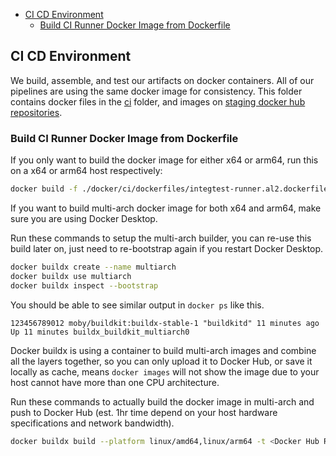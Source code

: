 - [CI CD Environment](#ci-cd-environment)
  - [Build CI Runner Docker Image from Dockerfile](#build-ci-runner-docker-image-from-dockerfile)
  

## CI CD Environment

We build, assemble, and test our artifacts on docker containers. All of our pipelines are using the same docker image for consistency. This folder contains docker files in the [ci](./ci) folder, and images on [staging docker hub repositories](https://hub.docker.com/r/opensearchstaging/ci-runner/).

### Build CI Runner Docker Image from Dockerfile

If you only want to build the docker image for either x64 or arm64, run this on a x64 or arm64 host respectively:

```bash
docker build -f ./docker/ci/dockerfiles/integtest-runner.al2.dockerfile . -t <Docker Hub RepoName>/<Docker Image Name>:<Tag Name>
```

If you want to build multi-arch docker image for both x64 and arm64, make sure you are using Docker Desktop.

Run these commands to setup the multi-arch builder, you can re-use this build later on, just need to re-bootstrap again if you restart Docker Desktop.

```bash
docker buildx create --name multiarch
docker buildx use multiarch
docker buildx inspect --bootstrap
```

You should be able to see similar output in `docker ps` like this.

```
123456789012 moby/buildkit:buildx-stable-1 "buildkitd" 11 minutes ago Up 11 minutes buildx_buildkit_multiarch0
```

Docker buildx is using a container to build multi-arch images and combine all the layers together, so you can only upload it to Docker Hub, or save it locally as cache, means `docker images` will not show the image due to your host cannot have more than one CPU architecture.

Run these commands to actually build the docker image in multi-arch and push to Docker Hub (est. 1hr time depend on your host hardware specifications and network bandwidth).

```bash
docker buildx build --platform linux/amd64,linux/arm64 -t <Docker Hub RepoName>/<Docker Image Name>:<Tag Name> -f <Docker File Path> --push .
```